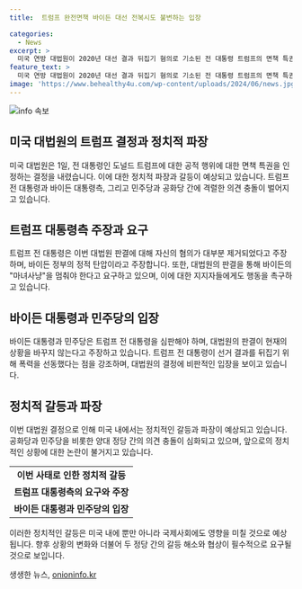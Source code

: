 ```yaml
---
title:  트럼프 완전면책 바이든 대선 전복시도 불변하는 입장

categories:
  - News
excerpt: >
  미국 연방 대법원이 2020년 대선 결과 뒤집기 혐의로 기소된 전 대통령 트럼프의 면책 특권을 인정하는 결정을 내렸습니다. 이에 트럼프는 자신에 대한 민·형사 재판 중단을 요구하며 바이든측과의 갈등이 고조되고 있습니다. 이에 더해 민주당은 트럼프의 재집권을 막아야 한다는 강력한 입장을 보이고 있습니다. 이 결정으로 미국 민주주의가 위태롭다는 우려가 제기되고 있으며, 트럼프 지지자와 비판자 간의 갈등은 계속될 전망입니다.
feature_text: >
  미국 연방 대법원이 2020년 대선 결과 뒤집기 혐의로 기소된 전 대통령 트럼프의 면책 특권을 인정하는 결정을 내렸습니다. 이에 트럼프는 자신에 대한 민·형사 재판 중단을 요구하며 바이든측과의 갈등이 고조되고 있습니다. 이에 더해 민주당은 트럼프의 재집권을 막아야 한다는 강력한 입장을 보이고 있습니다. 이 결정으로 미국 민주주의가 위태롭다는 우려가 제기되고 있으며, 트럼프 지지자와 비판자 간의 갈등은 계속될 전망입니다.
image: 'https://www.behealthy4u.com/wp-content/uploads/2024/06/news.jpg'
---
```


<p><img src="https://www.behealthy4u.com/wp-content/uploads/2024/06/news.jpg" alt="info 속보" /></p>

<h2 data-ke-size="size26">미국 대법원의 트럼프 결정과 정치적 파장</h2>

<p data-ke-size="size16">미국 대법원은 1일, 전 대통령인 도널드 트럼프에 대한 공적 행위에 대한 면책 특권을 인정하는 결정을 내렸습니다. 이에 대한 정치적 파장과 갈등이 예상되고 있습니다. 트럼프 전 대통령과 바이든 대통령측, 그리고 민주당과 공화당 간에 격렬한 의견 충돌이 벌어지고 있습니다.</p>

<h2 data-ke-size="size24">트럼프 대통령측 주장과 요구</h2>

<p data-ke-size="size16">트럼프 전 대통령은 이번 대법원 판결에 대해 자신의 혐의가 대부분 제거되었다고 주장하며, 바이든 정부의 정적 탄압이라고 주장합니다. 또한, 대법원의 판결을 통해 바이든의 "마녀사냥"을 멈춰야 한다고 요구하고 있으며, 이에 대한 지지자들에게도 행동을 촉구하고 있습니다.</p>

<h2 data-ke-size="size24">바이든 대통령과 민주당의 입장</h2>

<p data-ke-size="size16">바이든 대통령과 민주당은 트럼프 전 대통령을 심판해야 하며, 대법원의 판결이 현재의 상황을 바꾸지 않는다고 주장하고 있습니다. 트럼프 전 대통령이 선거 결과를 뒤집기 위해 폭력을 선동했다는 점을 강조하며, 대법원의 결정에 비판적인 입장을 보이고 있습니다.</p>

<h2 data-ke-size="size24">정치적 갈등과 파장</h2>

<p data-ke-size="size16">이번 대법원 결정으로 인해 미국 내에서는 정치적인 갈등과 파장이 예상되고 있습니다. 공화당과 민주당을 비롯한 양대 정당 간의 의견 충돌이 심화되고 있으며, 앞으로의 정치적인 상황에 대한 논란이 불거지고 있습니다.</p>

<table>
    <tr>
        <td style="text-align: center; height: 17px;"><b>이번 사태로 인한 정치적 갈등</b></td>
    </tr>
    <tr>
        <td style="text-align: center; height: 17px;"><b>트럼프 대통령측의 요구와 주장</b></td>
    </tr>
    <tr>
        <td style="text-align: center; height: 17px;"><b>바이든 대통령과 민주당의 입장</b></td>
    </tr>
</table>

<p data-ke-size="size16">이러한 정치적인 갈등은 미국 내에 뿐만 아니라 국제사회에도 영향을 미칠 것으로 예상됩니다. 향후 상황의 변화와 더불어 두 정당 간의 갈등 해소와 협상이 필수적으로 요구될 것으로 보입니다.</p>
생생한 뉴스, <a href="https://onioninfo.kr" rel="dofollow">onioninfo.kr</a>


